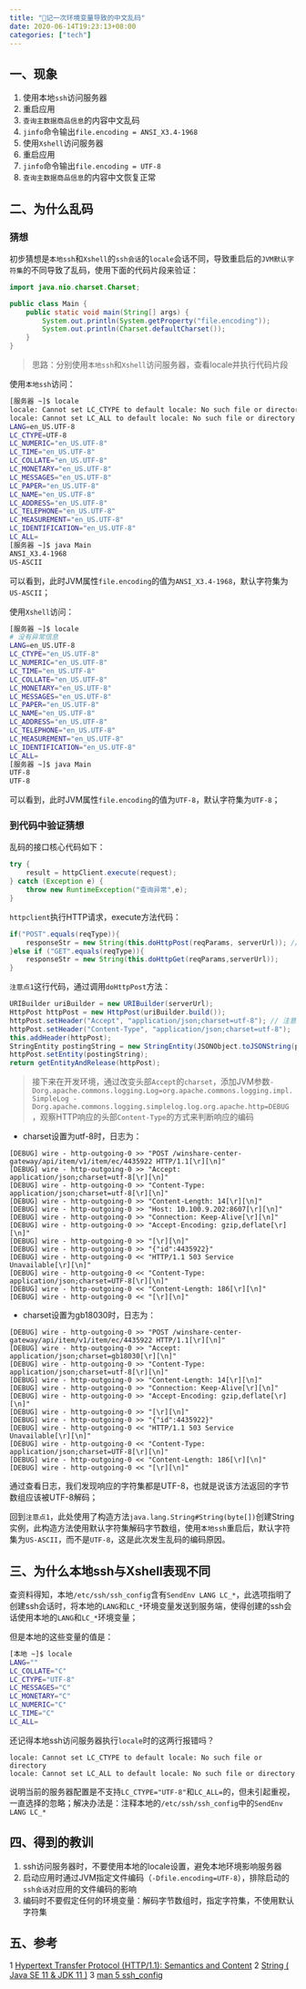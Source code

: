 ```yaml
---
title: "🧯记一次环境变量导致的中文乱码"
date: 2020-06-14T19:23:13+08:00
categories: ["tech"]
---
```


## 一、现象

1. 使用本地`ssh`访问服务器
2. 重启应用
3. `查询主数据商品信息`的内容中文乱码
4. `jinfo`命令输出`file.encoding = ANSI_X3.4-1968`
5. 使用`Xshell`访问服务器
6. 重启应用
7. `jinfo`命令输出`file.encoding = UTF-8`
8. `查询主数据商品信息`的内容中文恢复正常

## 二、为什么乱码

### 猜想

初步猜想是`本地ssh`和`Xshell`的`ssh会话`的`locale`会话不同，导致重启后的`JVM默认字符集`的不同导致了乱码，使用下面的代码片段来验证：

``` java
import java.nio.charset.Charset;

public class Main {
    public static void main(String[] args) {
        System.out.println(System.getProperty("file.encoding"));
        System.out.println(Charset.defaultCharset());
    }
}
```

> 思路：分别使用`本地ssh`和`Xshell`访问服务器，查看locale并执行代码片段

使用`本地ssh`访问：

``` bash
[服务器 ~]$ locale
locale: Cannot set LC_CTYPE to default locale: No such file or directory # 异常信息
locale: Cannot set LC_ALL to default locale: No such file or directory   # 异常信息
LANG=en_US.UTF-8
LC_CTYPE=UTF-8
LC_NUMERIC="en_US.UTF-8"
LC_TIME="en_US.UTF-8"
LC_COLLATE="en_US.UTF-8"
LC_MONETARY="en_US.UTF-8"
LC_MESSAGES="en_US.UTF-8"
LC_PAPER="en_US.UTF-8"
LC_NAME="en_US.UTF-8"
LC_ADDRESS="en_US.UTF-8"
LC_TELEPHONE="en_US.UTF-8"
LC_MEASUREMENT="en_US.UTF-8"
LC_IDENTIFICATION="en_US.UTF-8"
LC_ALL=
[服务器 ~]$ java Main
ANSI_X3.4-1968
US-ASCII
```

可以看到，此时JVM属性`file.encoding`的值为`ANSI_X3.4-1968`，默认字符集为`US-ASCII`；

使用`Xshell`访问：

``` bash
[服务器 ~]$ locale
# 没有异常信息
LANG=en_US.UTF-8
LC_CTYPE="en_US.UTF-8"
LC_NUMERIC="en_US.UTF-8"
LC_TIME="en_US.UTF-8"
LC_COLLATE="en_US.UTF-8"
LC_MONETARY="en_US.UTF-8"
LC_MESSAGES="en_US.UTF-8"
LC_PAPER="en_US.UTF-8"
LC_NAME="en_US.UTF-8"
LC_ADDRESS="en_US.UTF-8"
LC_TELEPHONE="en_US.UTF-8"
LC_MEASUREMENT="en_US.UTF-8"
LC_IDENTIFICATION="en_US.UTF-8"
LC_ALL=
[服务器 ~]$ java Main
UTF-8
UTF-8
```

可以看到，此时JVM属性`file.encoding`的值为`UTF-8`，默认字符集为`UTF-8`；

### 到代码中验证猜想

乱码的接口核心代码如下：

``` java
try {
    result = httpClient.execute(request);
} catch (Exception e) {
    throw new RuntimeException("查询异常",e);
}
```

`httpclient`执行HTTP请求，execute方法代码：

``` java
if("POST".equals(reqType)){
    responseStr = new String(this.doHttpPost(reqParams, serverUrl)); // 注意点1：查询主数据商品信息，代码会执行此行
}else if ("GET".equals(reqType)){
    responseStr = new String(this.doHttpGet(reqParams,serverUrl));
}
```

`注意点1`这行代码，通过调用`doHttpPost`方法：

``` java
URIBuilder uriBuilder = new URIBuilder(serverUrl);
HttpPost httpPost = new HttpPost(uriBuilder.build());
httpPost.setHeader("Accept", "application/json;charset=utf-8"); // 注意点2：头部Accept指定了接受的响应字符集为utf-8，但HTTP协议并未强制服务端要根据Accept的字符集来响应，所以需要其他方法来判断响应的字符集
httpPost.setHeader("Content-Type", "application/json;charset=utf-8");
this.addHeader(httpPost);
StringEntity postingString = new StringEntity(JSONObject.toJSONString(params), "utf-8");
httpPost.setEntity(postingString);
return getEntityAndRelease(httpPost);
```

> 接下来在开发环境，通过改变头部`Accept`的`charset`，添加JVM参数`-Dorg.apache.commons.logging.Log=org.apache.commons.logging.impl.SimpleLog -Dorg.apache.commons.logging.simplelog.log.org.apache.http=DEBUG`，观察HTTP响应的头部`Content-Type`的方式来判断响应的编码

- charset设置为utf-8时，日志为：

```
[DEBUG] wire - http-outgoing-0 >> "POST /winshare-center-gateway/api/item/v1/item/ec/4435922 HTTP/1.1[\r][\n]"
[DEBUG] wire - http-outgoing-0 >> "Accept: application/json;charset=utf-8[\r][\n]"
[DEBUG] wire - http-outgoing-0 >> "Content-Type: application/json;charset=utf-8[\r][\n]"
[DEBUG] wire - http-outgoing-0 >> "Content-Length: 14[\r][\n]"
[DEBUG] wire - http-outgoing-0 >> "Host: 10.100.9.202:8607[\r][\n]"
[DEBUG] wire - http-outgoing-0 >> "Connection: Keep-Alive[\r][\n]"
[DEBUG] wire - http-outgoing-0 >> "Accept-Encoding: gzip,deflate[\r][\n]"
[DEBUG] wire - http-outgoing-0 >> "[\r][\n]"
[DEBUG] wire - http-outgoing-0 >> "{"id":4435922}"
[DEBUG] wire - http-outgoing-0 << "HTTP/1.1 503 Service Unavailable[\r][\n]"
[DEBUG] wire - http-outgoing-0 << "Content-Type: application/json;charset=UTF-8[\r][\n]"
[DEBUG] wire - http-outgoing-0 << "Content-Length: 186[\r][\n]"
[DEBUG] wire - http-outgoing-0 << "[\r][\n]"
```

- charset设置为gb18030时，日志为：

```
[DEBUG] wire - http-outgoing-0 >> "POST /winshare-center-gateway/api/item/v1/item/ec/4435922 HTTP/1.1[\r][\n]"
[DEBUG] wire - http-outgoing-0 >> "Accept: application/json;charset=gb18030[\r][\n]"
[DEBUG] wire - http-outgoing-0 >> "Content-Type: application/json;charset=utf-8[\r][\n]"
[DEBUG] wire - http-outgoing-0 >> "Content-Length: 14[\r][\n]"
[DEBUG] wire - http-outgoing-0 >> "Connection: Keep-Alive[\r][\n]"
[DEBUG] wire - http-outgoing-0 >> "Accept-Encoding: gzip,deflate[\r][\n]"
[DEBUG] wire - http-outgoing-0 >> "[\r][\n]"
[DEBUG] wire - http-outgoing-0 >> "{"id":4435922}"
[DEBUG] wire - http-outgoing-0 << "HTTP/1.1 503 Service Unavailable[\r][\n]"
[DEBUG] wire - http-outgoing-0 << "Content-Type: application/json;charset=UTF-8[\r][\n]"
[DEBUG] wire - http-outgoing-0 << "Content-Length: 186[\r][\n]"
[DEBUG] wire - http-outgoing-0 << "[\r][\n]"
```

通过查看日志，我们发现响应的字符集都是UTF-8，也就是说该方法返回的字节数组应该被UTF-8解码；

回到`注意点1`，此处使用了构造方法`java.lang.String#String(byte[])`创建String实例，此构造方法使用默认字符集解码字节数组，使用`本地ssh`重启后，默认字符集为`US-ASCII`，而不是`UTF-8`，这是此次发生乱码的编码原因。

## 三、为什么本地ssh与Xshell表现不同

查资料得知，本地`/etc/ssh/ssh_config`含有`SendEnv LANG LC_*`，此选项指明了创建ssh会话时，将本地的`LANG`和`LC_*`环境变量发送到服务端，使得创建的ssh会话使用本地的`LANG`和`LC_*`环境变量；

但是本地的这些变量的值是：

``` bash
[本地 ~]$ locale
LANG=""
LC_COLLATE="C"
LC_CTYPE="UTF-8"
LC_MESSAGES="C"
LC_MONETARY="C"
LC_NUMERIC="C"
LC_TIME="C"
LC_ALL=
```

还记得本地ssh访问服务器执行`locale`时的这两行报错吗？

```
locale: Cannot set LC_CTYPE to default locale: No such file or directory
locale: Cannot set LC_ALL to default locale: No such file or directory
```

说明当前的服务器配置是不支持`LC_CTYPE="UTF-8"`和`LC_ALL=`的，但未引起重视，一直选择的忽略；解决办法是：注释本地的`/etc/ssh/ssh_config`中的`SendEnv LANG LC_*`

## 四、得到的教训

1. ssh访问服务器时，不要使用本地的locale设置，避免本地环境影响服务器
2. 启动应用时通过JVM指定文件编码（`-Dfile.encoding=UTF-8`），排除启动的`ssh会话`对应用的文件编码的影响
3. 编码时不要假定任何的环境变量：解码字节数组时，指定字符集，不使用默认字符集

## 五、参考

1 [Hypertext Transfer Protocol (HTTP/1.1): Semantics and Content](https://tools.ietf.org/html/rfc7231#section-5.3.3)
2 [String ( Java SE 11 & JDK 11 )](https://docs.oracle.com/en/java/javase/11/docs/api/java.base/java/lang/String.html#%3Cinit%3E(byte%5B%5D))
3 [man 5 ssh_config](https://linux.die.net/man/5/ssh_config)

